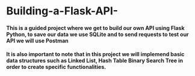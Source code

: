 # Building-a-Flask-API-

#### This is a guided project where we get to build our own API using Flask Python, to save our data we use SQLite and to send requests to test our API we will use Postman

#### It is also important to note that in this project we will implemend basic data structures such as Linked List, Hash Table Binary Search Tree in order to create specific functionalities.
